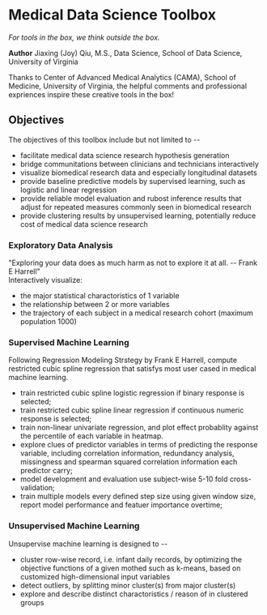 # Medical Data Science Toolbox
*For tools in the box, we think outside the box.* <br/>

**Author** Jiaxing (Joy) Qiu, M.S., Data Science, School of Data Science, University of Virginia <br/>

Thanks to Center of Advanced Medical Analytics (CAMA), School of Medicine, University of Virginia, the helpful comments and professional expriences inspire these creative tools in the box!<br/>

## Objectives
The objectives of this toolbox include but not limited to --
- facilitate medical data science research hypothesis generation
- bridge communitations between clinicians and technicians interactively
- visualize biomedical research data and especially longitudinal datasets
- provide baseline predictive models by supervised learning, such as logistic and linear regression
- provide reliable model evaluation and rubost inference results that adjust for repeated measures commonly seen in biomedical research
- provide clustering results by unsupervised learning, potentially reduce cost of medical data science research

### Exploratory Data Analysis
"Exploring your data does as much harm as not to explore it at all. -- Frank E Harrell" <br/>
Interactively visualize:
- the major statistical charactoristics of 1 variable
- the relationship between 2 or more variables
- the trajectory of each subject in a medical research cohort (maximum population 1000)

### Supervised Machine Learning
Following Regression Modeling Strstegy by Frank E Harrell, compute restricted cubic spline regression that satisfys most user cased in medical machine learning.
- train restricted cubic spline logistic regression if binary response is selected;
- train restricted cubic spline linear regression if continuous numeric response is selected;
- train non-linear univariate regression, and plot effect probablity against the percentile of each variable in heatmap.
- explore clues of predictor variables in terms of predicting the response variable, including correlation information, redundancy analysis, missingness and spearman squared correlation information each predictor carry;
- model development and evaluation use subject-wise 5-10 fold cross-validation;
- train multiple models every defined step size using given window size, report model performance and featuer importance overtime;

### Unsupervised Machine Learning
Unsupervise machine learning is designed to --
- cluster row-wise record, i.e. infant daily records, by optimizing the objective functions of a given mothed such as k-means, based on customized high-dimensional input variables
- detect outliers, by splitting minor cluster(s) from major cluster(s)
- explore and describe distinct charactoristics / reason of in clustered groups
